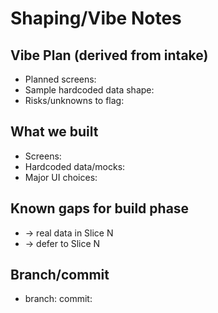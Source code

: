 # Shaping/Vibe Notes
## Vibe Plan (derived from intake)
- Planned screens:
- Sample hardcoded data shape:
- Risks/unknowns to flag:

## What we built
- Screens:
- Hardcoded data/mocks:
- Major UI choices:

## Known gaps for build phase
- <placeholder> → real data in Slice N
- <skip>       → defer to Slice N

## Branch/commit
- branch: <branch>  commit: <sha>
